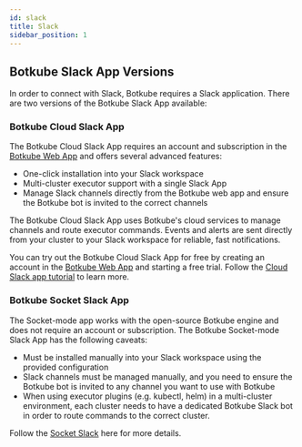 ```yaml
---
id: slack
title: Slack
sidebar_position: 1
---
```


## Botkube Slack App Versions

In order to connect with Slack, Botkube requires a Slack application. There are two versions of the Botkube Slack App available:

### Botkube Cloud Slack App

The Botkube Cloud Slack App requires an account and subscription in the [Botkube Web App](https://app.botkube.io) and offers several advanced features:

- One-click installation into your Slack workspace
- Multi-cluster executor support with a single Slack App
- Manage Slack channels directly from the Botkube web app and ensure the Botkube bot is invited to the correct channels

The Botkube Cloud Slack App uses Botkube's cloud services to manage channels and route executor commands. Events and alerts are sent directly from your cluster to your Slack workspace for reliable, fast notifications.

You can try out the Botkube Cloud Slack App for free by creating an account in the [Botkube Web App](https://app.botkube.io) and starting a free trial. Follow the [Cloud Slack app tutorial](cloud-slack.md) to learn more.

### Botkube Socket Slack App

The Socket-mode app works with the open-source Botkube engine and does not require an account or subscription. The Botkube Socket-mode Slack App has the following caveats:

- Must be installed manually into your Slack workspace using the provided configuration
- Slack channels must be managed manually, and you need to ensure the Botkube bot is invited to any channel you want to use with Botkube
- When using executor plugins (e.g. kubectl, helm) in a multi-cluster environment, each cluster needs to have a dedicated Botkube Slack bot in order to route commands to the correct cluster.

Follow the [Socket Slack](socket-slack/self-hosted.md) here for more details.
